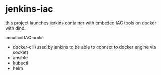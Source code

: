 # jenkins-iac
this project launches jenkins container with embeded IAC tools on docker with dind.

installed IAC tools:
* docker-cli (used by jenkins to be able to connect to docker engine via socket)
* ansible
* kubectl
* helm
